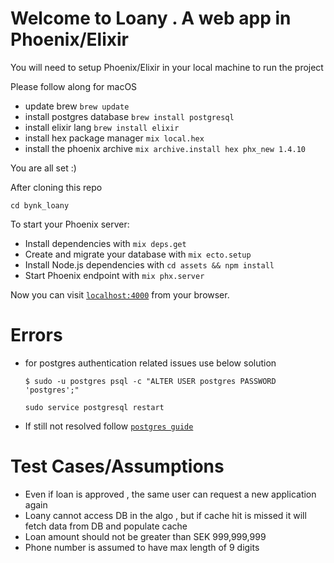 


# Welcome to Loany .  A web app in Phoenix/Elixir

You will need to setup Phoenix/Elixir in your local machine to run the project

Please follow along for macOS

>   

 - update brew `brew update`
 - install postgres database `brew install postgresql`
 - install elixir lang   `brew install elixir`
 - install hex package manager `mix local.hex`
 - install the phoenix archive `mix archive.install hex phx_new 1.4.10`

You are all set :)

After cloning this repo 

    cd bynk_loany 

To start your Phoenix server:

  * Install dependencies with `mix deps.get`
  * Create and migrate your database with `mix ecto.setup`
  * Install Node.js dependencies with `cd assets && npm install`
  * Start Phoenix endpoint with `mix phx.server`

Now you can visit [`localhost:4000`](http://localhost:4000) from your browser.

# Errors

 - for postgres authentication related issues use below solution

    `$ sudo -u postgres psql -c "ALTER USER postgres PASSWORD 'postgres';" `

    ` sudo service postgresql restart `

 - If still not resolved follow [`postgres guide`](https://wiki.postgresql.org/wiki/Detailed_installation_guides)


# Test Cases/Assumptions

 - Even if loan is approved , the same user can request a new application again
 - Loany cannot access DB in the algo , but if cache hit is missed it will fetch data from DB and populate cache
 - Loan amount should not be greater than SEK 999,999,999
 - Phone number is assumed to have max length of 9 digits
 
